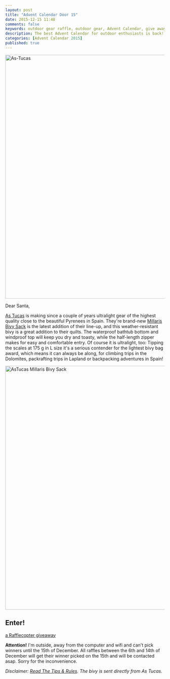 ```yaml
---
layout: post
title: "Advent Calendar Door 15"
date: 2015-12-15 11:48
comments: false
keywords: outdoor gear raffle, outdoor gear, Advent Calendar, give away
description: The best Advent Calendar for outdoor enthusiasts is back! Full of sweet prizes which will enhance your adventures and make them more ultralight & fun!
categories: [Advent Calendar 2015]
published: true
---
```


<a data-flickr-embed="true"  href="https://hikinginfinland.com/2015/12/advent-calendar-door-15.html" title="As-Tucas"><img src="https://farm8.staticflickr.com/7521/16062909521_71bc814eb5_b.jpg" width="1024" height="768" alt="As-Tucas"></a><script async src="//embedr.flickr.com/assets/client-code.js" charset="utf-8"></script>

<!-- more -->

Dear Santa,

[As Tucas](http://astucas.com/) is making since a couple of years ultralight gear of the highest quality close to the beautiful Pyrenees in Spain. They're brand-new [Millaris Bivy Sack](http://astucas.com/millaris-bivy-sack) is the latest addition of their line-up, and this weather-resistant bivy is a great addition to their quilts. The waterproof bathtub bottom and windproof top will keep you dry and toasty, while the half-length zipper makes for easy and comfortable entry. Of course it is ultralight, too: Tipping the scales at 175 g in L size it's a serious contender for the lightest bivy bag award, which means it can always be along, for climbing trips in the Dolomites, packrafting trips in Lapland or backpacking adventures in Spain!

<a data-flickr-embed="true"  href="https://www.flickr.com/photos/hendrikmorkel/23675516886/in/dateposted/" title="AsTucas Millaris Bivy Sack"><img src="https://farm1.staticflickr.com/729/23675516886_3a6975b682_b.jpg" width="1024" height="768" alt="AsTucas Millaris Bivy Sack"></a><script async src="//embedr.flickr.com/assets/client-code.js" charset="utf-8"></script>

## Enter!

<a class="rcptr" href="http://www.rafflecopter.com/rafl/display/2eafd89574/" rel="nofollow" data-raflid="2eafd89574" data-theme="classic" data-template="547b1bf514e3887a6c34e3c0" id="rcwidget_6sh66c6t">a Rafflecopter giveaway</a>
<script src="https://widget-prime.rafflecopter.com/launch.js"></script>

**Attention!** I'm outside, away from the computer and wifi and can't pick winners until the 15th of December. All raffles between the 6th and 14th of December will get their winner picked on the 15th and will be contacted asap. Sorry for the inconvenience. 

*Disclaimer: [Read The Tips & Rules](https://hikinginfinland.com/2015/11/advent-calendar-2015-the-rules.html). The bivy is sent directly from As Tucas.*

